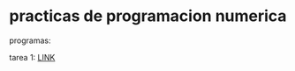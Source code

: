 # practicas de programacion numerica

programas:

tarea 1: 
[LINK](https://github.com/yaelNanco/practicas-de-numerica/blob/main/lagraficacion.m)
